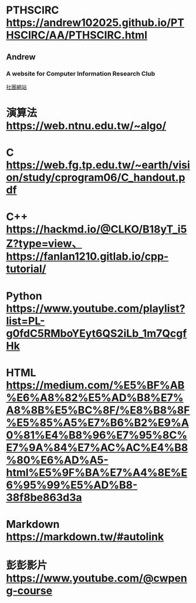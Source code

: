 # PTHSCIRC <https://andrew102025.github.io/PTHSCIRC/AA/PTHSCIRC.html>
## Andrew
### A website for Computer Information Research Club
[社團網站](https://www.instagram.com/pths_csc_113/)

# 演算法<https://web.ntnu.edu.tw/~algo/>

# C <https://web.fg.tp.edu.tw/~earth/vision/study/cprogram06/C_handout.pdf>

# C++ <https://hackmd.io/@CLKO/B18yT_i5Z?type=view、https://fanlan1210.gitlab.io/cpp-tutorial/>

# Python <https://www.youtube.com/playlist?list=PL-g0fdC5RMboYEyt6QS2iLb_1m7QcgfHk>

# HTML <https://medium.com/%E5%BF%AB%E6%A8%82%E5%AD%B8%E7%A8%8B%E5%BC%8F/%E8%B8%8F%E5%85%A5%E7%B6%B2%E9%A0%81%E4%B8%96%E7%95%8C%E7%9A%84%E7%AC%AC%E4%B8%80%E6%AD%A5-html%E5%9F%BA%E7%A4%8E%E6%95%99%E5%AD%B8-38f8be863d3a>

# Markdown <https://markdown.tw/#autolink>

# 彭彭影片 <https://www.youtube.com/@cwpeng-course>
